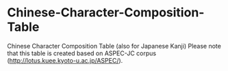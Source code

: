 # Chinese-Character-Composition-Table
Chinese Character Composition Table (also for Japanese  Kanji)
Please note that this table is created based on ASPEC-JC corpus (http://lotus.kuee.kyoto-u.ac.jp/ASPEC/).
